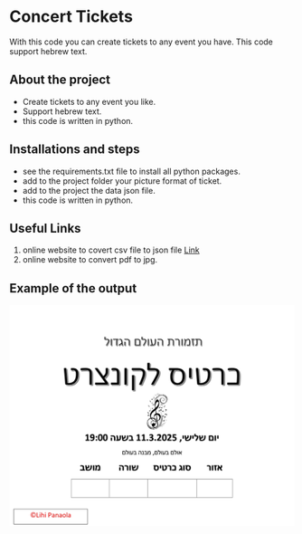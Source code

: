 # Concert Tickets

With this code you can create tickets to any event you have.
This code support hebrew text.

## About the project
- Create tickets to any event you like. <br />
- Support hebrew text. <br />
- this code is written in python. <br />


## Installations and steps
- see the requirements.txt file to install all python packages. <br />
- add to the project folder your picture format of ticket. <br />
- add to the project the data json file. <br />
- this code is written in python. <br />

## Useful Links
1. online website to covert csv file to json file [Link](https://csvjson.com/csv2json) <br/>
2. online website to convert pdf to jpg.



## Example of the output
![alt text](https://github.com/lihip94/ConcertTickets/blob/master/ExampleToPdf.jpg)

